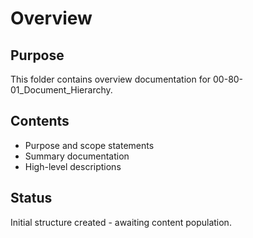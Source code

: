 # Overview

## Purpose
This folder contains overview documentation for 00-80-01_Document_Hierarchy.

## Contents
- Purpose and scope statements
- Summary documentation
- High-level descriptions

## Status
Initial structure created - awaiting content population.
